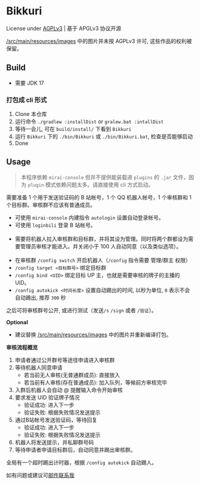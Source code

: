 # Bikkuri

License under [AGPLv3](LICENSE) | 基于 APGLv3 协议开源

[/src/main/resources/images](/src/main/resources/images) 中的图片并未按 AGPLv3 许可, 这些作品的权利被保留。

## Build

- 需要 JDK 17

### 打包成 cli 形式

1. Clone 本仓库
2. 运行命令 `./gradlew :installDist` or `gralew.bat :intallDist`
3. 等待一会儿, 可在 `build/install/` 下看到 `Bikkuri`
4. 运行 `Bikkuri` 下的 `./bin/Bikkuri` 或 `./bin/Bikkuri.bat`, 检查是否能够启动
5. Done

## Usage

> 本程序依赖 `mirai-console` 但并不提供能装载进 `plugins` 的 `.jar` 文件，因为 `plugin` 模式依赖问题太多。请直接使用 cli 方式启动。

需要准备 1 个用于发送验证码的 B 站帐号，1 个 QQ 机器人帐号，1 个审核群和 1 个目标群。审核群不应该有普通成员。

- 可使用 `mirai-console` 内建指令 `autologin` 设置自动登录帐号。
- 可使用 `loginbili` 登录 B 站帐号。<br></br>
- 需要将机器人拉入审核群和目标群，并将其设为管理。同时将两个群都设为需要管理员审核才能进入。并关闭小于 100 人自动同意（以及类似选项）。<br></br>
- 在审核群 `/config switch` 开启机器人（`/config` 指令需要 管理/群主 权限）
- `/config target <目标群号>` 绑定目标群
- `/config bind <UID>` 绑定目标 UP 主，也就是需要审核的牌子的主播的 UID。
- `/config autokick <时间长度>` 设置自动踢出的时间, 以秒为单位, `0` 表示不会自动踢出, 推荐 `300` 秒

之后可将审核群号公开, 或进行测试（发送`/s` `/sign` 或者 `/验证`）。

**Optional**

- 建议替换 [/src/main/resources/images](/src/main/resources/images) 中的图片并重新编译打包。

**审核流程概览**

1. 申请者通过公开群号等途径申请进入审核群
2. 等待机器人同意申请
   - 若当前无人审核(无普通群成员): 直接放入
   - 若当前有人审核(存在普通成员): 加入队列，等候前方审核完毕
3. 入群后机器人会自动 @ 提醒输入命令开始审核
4. 要求发送 UID 验证牌子情况
   - 验证成功: 进入下一步
   - 验证失败: 根据失败情况发送提示
5. 通过B站帐号发送验证码，等待回复
   - 验证成功: 进入下一步
   - 验证失败: 根据失败情况发送提示
6. 机器人将发送提示，并私聊群号码
7. 等待申请者申请目标群后，自动同意并踢出审核群。

全局有一个超时踢出计时器，根据 `/config autokick` 自动踢人。

如有问题或建议可<a href="mailto:233hbj@gmail.com" target="_blank">邮件联系我</a>
